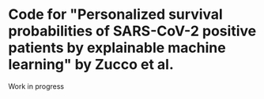 # Code for "Personalized survival probabilities of SARS-CoV-2 positive patients by explainable machine learning" by Zucco et al.

Work in progress
